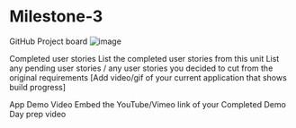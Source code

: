 # Milestone-3

GitHub Project board
![image](https://github.com/user-attachments/assets/68bda7c1-1c73-40a4-82d9-9e175a0352dd)



Completed user stories
List the completed user stories from this unit
List any pending user stories / any user stories you decided to cut from the original requirements
[Add video/gif of your current application that shows build progress] 

App Demo Video
Embed the YouTube/Vimeo link of your Completed Demo Day prep video
